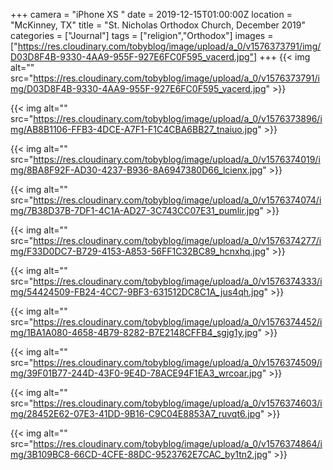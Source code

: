 +++
camera = "iPhone XS "
date = 2019-12-15T01:00:00Z
location = "McKinney, TX"
title = "St. Nicholas Orthodox Church, December 2019"
categories = ["Journal"]
tags = ["religion","Orthodox"]
images = ["https://res.cloudinary.com/tobyblog/image/upload/a_0/v1576373791/img/D03D8F4B-9330-4AA9-955F-927E6FC0F595_vacerd.jpg"]
+++
{{< img alt="" src="https://res.cloudinary.com/tobyblog/image/upload/a_0/v1576373791/img/D03D8F4B-9330-4AA9-955F-927E6FC0F595_vacerd.jpg" >}}
<!--more-->

{{< img alt="" src="https://res.cloudinary.com/tobyblog/image/upload/a_0/v1576373896/img/AB8B1106-FFB3-4DCE-A7F1-F1C4CBA6BB27_tnaiuo.jpg" >}}

{{< img alt="" src="https://res.cloudinary.com/tobyblog/image/upload/a_0/v1576374019/img/8BA8F92F-AD30-4237-B936-8A6947380D66_lcienx.jpg" >}}

{{< img alt="" src="https://res.cloudinary.com/tobyblog/image/upload/a_0/v1576374074/img/7B38D37B-7DF1-4C1A-AD27-3C743CC07E31_pumlir.jpg" >}}

{{< img alt="" src="https://res.cloudinary.com/tobyblog/image/upload/a_0/v1576374277/img/F33D0DC7-B729-4153-A853-56FF1C32BC89_hcnxhq.jpg" >}}

{{< img alt="" src="https://res.cloudinary.com/tobyblog/image/upload/a_0/v1576374333/img/54424509-FB24-4CC7-9BF3-631512DC8C1A_jus4qh.jpg" >}}

{{< img alt="" src="https://res.cloudinary.com/tobyblog/image/upload/a_0/v1576374452/img/1BA1A080-4658-4B79-8282-B7E2148CFFB4_sgjg1y.jpg" >}}

{{< img alt="" src="https://res.cloudinary.com/tobyblog/image/upload/a_0/v1576374509/img/39F01B77-244D-43F0-9E4D-78ACE94F1EA3_wrcoar.jpg" >}}

{{< img alt="" src="https://res.cloudinary.com/tobyblog/image/upload/a_0/v1576374603/img/28452E62-07E3-41DD-9B16-C9C04E8853A7_ruvqt6.jpg" >}}

{{< img alt="" src="https://res.cloudinary.com/tobyblog/image/upload/a_0/v1576374864/img/3B109BC8-66CD-4CFE-88DC-9523762E7CAC_by1tn2.jpg" >}}
